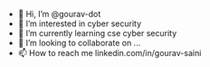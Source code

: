 - 👋 Hi, I’m @gourav-dot
- 👀 I’m interested in cyber security
- 🌱 I’m currently learning cse cyber security
- 💞️ I’m looking to collaborate on ...
- 📫 How to reach me linkedin.com/in/gourav-saini

<!---
gourav-dot/gourav-dot is a ✨ special ✨ repository because its `README.md` (this file) appears on your GitHub profile.
You can click the Preview link to take a look at your changes.
--->
